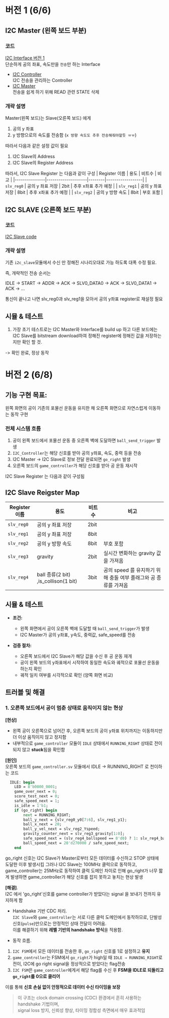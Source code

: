 # 버전 1 (6/6)
## I2C Master (왼쪽 보드 부분)
### 코드
[I2C Interface 버전 1](../MASTER/I2C_Intf_V00.sv)  
단순하게 공의 좌표, 속도만을 `전송`만 하는 Interface  
- [I2C Controller](../MASTER/I2C_Controller.sv)  
    I2C 전송을 관리하는 Controller
- [I2C Master](../MASTER/I2C_Master.sv)  
    전송을 쉽게 하기 위해 READ 관련 STATE 삭제


### 개략 설명
Master(왼쪽 보드)는 Slave(오른쪽 보드) 에게  

1) 공의 y 좌표  
2) y 방향으로의 속도를 전송함 (`x 방향 속도도 추후 전송해줘야할듯 ㅠㅠ`)

따라서 다음과 같은 설정 값이 필요
1. I2C Slave의 Address
2. I2C Slave의 Register Address

따라서, I2C Slave Register 는 다음과 같이 구성
| Register 이름 | 용도               | 비트수 | 비고             |
|---------------|--------------------|--------|------------------|
| `slv_reg0`    | 공의 y 좌표 저장   | 2bit  | 추후 x좌표 추가 예정 |
| `slv_reg1`    | 공의 y 좌표 저장   | 8bit  | 추후 x좌표 추가 예정 |
| `slv_reg2`    | 공의 y 방향 속도   | 8bit | 부호 포함        |

## I2C SLAVE (오른쪽 보드 부분)
### 코드
[I2C Slave code](../SLAVE/I2C_Slave.sv)

### 개략 설명
기존 `i2c_slave`모듈에서 수신 만 정해진 시나리오대로 가능 하도록 대폭 수정 필요.

즉, 개략적인 전송 순서는

IDLE -> START -> ADDR -> ACK ->  SLV0_DATA0 -> ACK -> SLV0_DATA1 -> ACK -> ...

통신이 끝나고 나면 slv_reg0과 slv_reg1을 모아서 공의 y좌표 register로 재설정 필요


## 시뮬 & 테스트
1) 가장 초기 테스트로는 I2C Master와 Interface를 build up 하고 다른 보드에는 I2C Slave를 bitstream download하여 정해진 register에 정해진 값을 저장하는지만 확인 할 것.  

-> 확인 완료, 정상 동작

# 버전 2 (6/8)
## 기능 구현 목표:
왼쪽 화면의 공이 기존의 포물선 운동을 유지한 채 오른쪽 화면으로 자연스럽게 이동하는 동작 구현 

### 전체 시스템 흐름
1. 공이 왼쪽 보드에서 포물선 운동 중 오른쪽 벽에 도달하면 `ball_send_trigger` 발생
2. `I2C_Controller`는 해당 신호를 받아 공의 y좌표, 속도, 중력 등을 전송
3. I2C Master → I2C Slave로 정보 전달 완료되면 `go_right` 발생
4. 오른쪽 보드의 `game_controller`가 해당 신호를 받아 공 운동 재시작

I2C Slave Register 는 다음과 같이 구성됨

## I2C Slave Reigster Map
| Register 이름 | 용도               | 비트수 | 비고             |
|---------------|--------------------|--------|------------------|
| `slv_reg0`    | 공의 y 좌표 저장   | 2bit  | |
| `slv_reg1`    | 공의 y 좌표 저장   | 8bit  |  |
| `slv_reg2`    | 공의 y 방향 속도   | 8bit | 부호 포함        |
| `slv_reg3`    | gravity   | 2bit | 실시간 변화하는 gravity 값을 가져옴        |
| `slv_reg4`    | ball 종류(2 bit) ,is_collison(1 bit)   | 3bit | 공의 speed 를 유지하기 위해 충돌 여부 플래그와 공 종류를 가져옴       |

## 시뮬 & 테스트
- **조건:**  
  - 왼쪽 화면에서 공이 오른쪽 벽에 도달할 때 `ball_send_trigger`가 발생  
  - I2C Master가 공의 y좌표, y속도, 중력값, safe_speed를 전송  

- **검증 절차:**  
  - 오른쪽 보드에서 I2C Slave가 해당 값을 수신 후 공 운동 재개  
  - 공이 왼쪽 보드의 y좌표에서 시작하여 동일한 속도와 궤적으로 포물선 운동을 하는지 확인  
  - 궤적 일치 여부를 시각적으로 확인 (양쪽 화면 비교)

## 트러블 및 해결
### 1. 오른쪽 보드에서 공이 멈춘 상태로 움직이지 않는 현상

**[현상]**  
- 왼쪽 공이 오른쪽으로 넘어간 후, 오른쪽 보드의 공이 y좌표 위치까지는 이동하지만 더 이상 움직이지 않고 정지함  
- 내부적으로 `game_controller` 모듈이 `IDLE` 상태에서 `RUNNING_RIGHT` 상태로 전이되지 않고 **stuck**됨을 확인함


**[원인]**  
오른쪽 보드의 `game_controller.sv` 모듈에서 IDLE -> RUNNING_RIGHT 로 천이하는 코드
```systemVerilog
  IDLE: begin
    LED = 8'b0000_0001;
    game_over_next = 0;
    score_test_next = 0;
    safe_speed_next = 1;
    is_idle = 1'b1;
    if (go_right) begin
        next = RUNNING_RIGHT;
        ball_y_next = {slv_reg0_y0[7:6], slv_reg1_y1};
        ball_x_next = 20;
        ball_y_vel_next = slv_reg2_Yspeed;
        gravity_counter_next = slv_reg3_gravity[1:0];
        safe_speed_next = (slv_reg4_ballspeed == 8'd0) ? 1: slv_reg4_ballspeed;
        ball_speed_next = 20'd270000 / safe_speed_next;
    end
```
go_right 신호는 I2C Slave가 Master로부터 모든 데이터를 수신하고 STOP 상태에 도달한 이후 발생시킴
그러나 I2C Slave는 100MHz 클럭으로 동작하고, game_controller는 25MHz로 동작하여
클럭 도메인 차이로 인해 go_right가 너무 짧게 발생하면 game_controller가 해당 신호를 잡지 못하고 놓치는 현상 발생

**[해결]**.  
I2C 에서 'go_right'신호를 game controller가 받았다는 signal 을 보내기 전까지 유지하게 함

- Handshake 기반 CDC 처리.  
`I2C Slave`와 `game_controller`는 서로 다른 클럭 도메인에서 동작하므로, 단발성 신호(`pulse`)만으로는 안정적인 상태 전달이 어려움.  
이를 해결하기 위해 **레벨 기반의 handshake 방식**을 적용함.

- 동작 흐름.  
1. `I2C FSM`에서 모든 데이터를 전송한 후, `go_right` 신호를 1로 설정하고 **유지**
2. `game_controller`는 FSM에서 `go_right`가 high일 때 `IDLE → RUNNING_RIGHT`로 전이, I2C에 go right signal을 정상적으로 받았다는 flag전송
3. `I2C FSM`은 `game_controller`에게서 해당 flag를 수신 후
   **FSM을 IDLE로 되돌리고 `go_right`를 0으로 클리어**

이를 통해 **신호 손실 없이 안정적으로 데이터 수신 타이밍을 보장**

> 이 구조는 clock domain crossing (CDC) 환경에서 흔히 사용하는 handshake 기법이며,  
> signal loss 방지, 신뢰성 향상, 타이밍 정합성 측면에서 매우 효과적임
